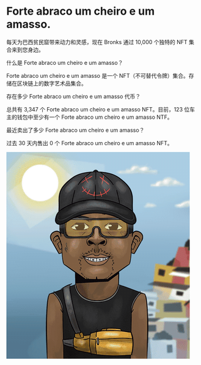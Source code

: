 # Forte abraco um cheiro e um amasso.

每天为巴西贫民窟带来动力和灵感，现在 Bronks 通过 10,000 个独特的 NFT 集合来到您身边。

什么是 Forte abraco um cheiro e um amasso？

Forte abraco um cheiro e um amasso 是一个 NFT（不可替代令牌）集合。存储在区块链上的数字艺术品集合。

存在多少 Forte abraco um cheiro e um amasso 代币？

总共有 3,347 个 Forte abraco um cheiro e um amasso NFT。目前，123 位车主的钱包中至少有一个 Forte abraco um cheiro e um amasso NTF。

最近卖出了多少 Forte abraco um cheiro e um amasso？

过去 30 天内售出 0 个 Forte abraco um cheiro e um amasso NFT。

![nft](01.png)
